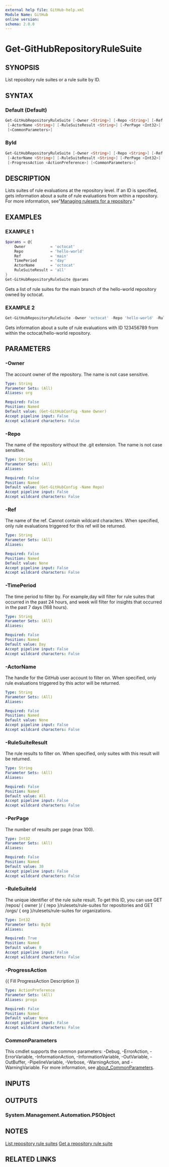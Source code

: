 ```yaml
---
external help file: GitHub-help.xml
Module Name: GitHub
online version:
schema: 2.0.0
---
```


# Get-GitHubRepositoryRuleSuite

## SYNOPSIS
List repository rule suites or a rule suite by ID.

## SYNTAX

### Default (Default)
```powershell
Get-GitHubRepositoryRuleSuite [-Owner <String>] [-Repo <String>] [-Ref <String>] [-TimePeriod <String>]
 [-ActorName <String>] [-RuleSuiteResult <String>] [-PerPage <Int32>] [-ProgressAction <ActionPreference>]
 [<CommonParameters>]
```

### ById
```powershell
Get-GitHubRepositoryRuleSuite [-Owner <String>] [-Repo <String>] [-Ref <String>] [-TimePeriod <String>]
 [-ActorName <String>] [-RuleSuiteResult <String>] [-PerPage <Int32>] -RuleSuiteId <Int32>
 [-ProgressAction <ActionPreference>] [<CommonParameters>]
```

## DESCRIPTION
Lists suites of rule evaluations at the repository level.
If an ID is specified, gets information about a suite of rule evaluations from within a repository.
For more information, see"[Managing rulesets for a repository](https://docs.github.com/repositories/configuring-branches-and-merges-in-your-repository/managing-rulesets/managing-rulesets-for-a-repository#viewing-insights-for-rulesets)."

## EXAMPLES

### EXAMPLE 1
```powershell
$params = @{
    Owner           = 'octocat'
    Repo            = 'hello-world'
    Ref             = 'main'
    TimePeriod      = 'day'
    ActorName       = 'octocat'
    RuleSuiteResult = 'all'
}
Get-GitHubRepositoryRuleSuite @params
```

Gets a list of rule suites for the main branch of the hello-world repository owned by octocat.

### EXAMPLE 2
```powershell
Get-GitHubRepositoryRuleSuite -Owner 'octocat' -Repo 'hello-world' -RuleSuiteId 123456789
```

Gets information about a suite of rule evaluations with ID 123456789 from within the octocat/hello-world repository.

## PARAMETERS

### -Owner
The account owner of the repository.
The name is not case sensitive.

```yaml
Type: String
Parameter Sets: (All)
Aliases: org

Required: False
Position: Named
Default value: (Get-GitHubConfig -Name Owner)
Accept pipeline input: False
Accept wildcard characters: False
```

### -Repo
The name of the repository without the .git extension.
The name is not case sensitive.

```yaml
Type: String
Parameter Sets: (All)
Aliases:

Required: False
Position: Named
Default value: (Get-GitHubConfig -Name Repo)
Accept pipeline input: False
Accept wildcard characters: False
```

### -Ref
The name of the ref.
Cannot contain wildcard characters.
When specified, only rule evaluations triggered for this ref will be returned.

```yaml
Type: String
Parameter Sets: (All)
Aliases:

Required: False
Position: Named
Default value: None
Accept pipeline input: False
Accept wildcard characters: False
```

### -TimePeriod
The time period to filter by.
For example,day will filter for rule suites that occurred in the past 24 hours,
and week will filter for insights that occurred in the past 7 days (168 hours).

```yaml
Type: String
Parameter Sets: (All)
Aliases:

Required: False
Position: Named
Default value: Day
Accept pipeline input: False
Accept wildcard characters: False
```

### -ActorName
The handle for the GitHub user account to filter on.
When specified, only rule evaluations triggered by this actor will be returned.

```yaml
Type: String
Parameter Sets: (All)
Aliases:

Required: False
Position: Named
Default value: None
Accept pipeline input: False
Accept wildcard characters: False
```

### -RuleSuiteResult
The rule results to filter on.
When specified, only suites with this result will be returned.

```yaml
Type: String
Parameter Sets: (All)
Aliases:

Required: False
Position: Named
Default value: All
Accept pipeline input: False
Accept wildcard characters: False
```

### -PerPage
The number of results per page (max 100).

```yaml
Type: Int32
Parameter Sets: (All)
Aliases:

Required: False
Position: Named
Default value: 30
Accept pipeline input: False
Accept wildcard characters: False
```

### -RuleSuiteId
The unique identifier of the rule suite result.
To get this ID, you can use GET /repos/ { owner }/ { repo }/rulesets/rule-suites for repositories and GET /orgs/ { org }/rulesets/rule-suites for organizations.

```yaml
Type: Int32
Parameter Sets: ById
Aliases:

Required: True
Position: Named
Default value: 0
Accept pipeline input: False
Accept wildcard characters: False
```

### -ProgressAction
{{ Fill ProgressAction Description }}

```yaml
Type: ActionPreference
Parameter Sets: (All)
Aliases: proga

Required: False
Position: Named
Default value: None
Accept pipeline input: False
Accept wildcard characters: False
```

### CommonParameters
This cmdlet supports the common parameters: -Debug, -ErrorAction, -ErrorVariable, -InformationAction, -InformationVariable, -OutVariable, -OutBuffer, -PipelineVariable, -Verbose, -WarningAction, and -WarningVariable. For more information, see [about_CommonParameters](http://go.microsoft.com/fwlink/?LinkID=113216).

## INPUTS

## OUTPUTS

### System.Management.Automation.PSObject
## NOTES
[List repository rule suites](https://docs.github.com/rest/repos/rule-suites#list-repository-rule-suites)
[Get a repository rule suite](https://docs.github.com/rest/repos/rule-suites#get-a-repository-rule-suite)

## RELATED LINKS

